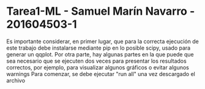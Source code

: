 # Tarea1-ML - Samuel Marín Navarro - 201604503-1
Es importante considerar, en primer lugar, que para la correcta ejecución de este trabajo debe instalarse mediante pip en lo posible scipy, usado para generar un qqplot.
Por otra parte, hay algunas partes en la que puede que sea necesario que se ejecuten dos veces para presentar los resultados correctos, por ejemplo, para visualizar algunos gráficos o evitar algunos warnings
Para comenzar, se debe ejecutar "run all" una vez descargado el archivo
